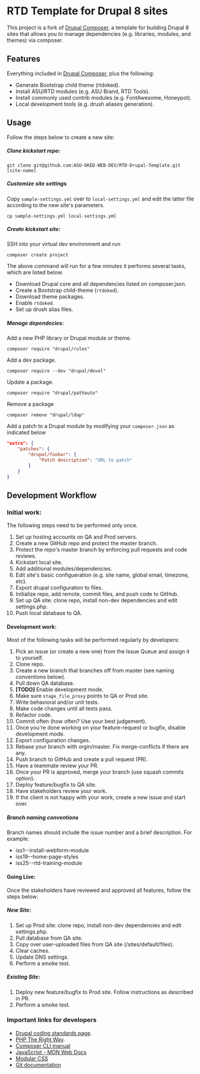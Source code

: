 # RTD Template for Drupal 8 sites
This project is a fork of [Drupal Composer](https://github.com/drupal-composer/drupal-project), a template for building Drupal  8 sites that allows you to manage dependencies (e.g. libraries, modules, and themes) via composer.

## Features
Everything included in [Drupal Composer](https://github.com/drupal-composer/drupal-project), plus the following:
- Generate Bootstrap child theme (rtdoked).
- Install ASU/RTD modules (e.g. ASU Brand, RTD Tools).
- Install commonly used contrib modules (e.g. FontAwesome, Honeypot).
- Local development tools (e.g. drush aliases generation).

## Usage
Follow the steps below to create a new site:

##### Clone kickstart repo:
```
git clone git@github.com:ASU-OKED-WEB-DEV/RTD-Drupal-Template.git [site-name]
```

##### Customize site settings
Copy `sample-settings.yml` over to `local-settings.yml` and edit the latter file according to the new site's parameters.
```
cp sample-settings.yml local-settings.yml
```

##### Create kickstart site:
SSH into your virtual dev environment and run
```
composer create project
```
The above command will run for a few minutes it performs several tasks, which are listed below.
- Download Drupal core and all dependencies listed on composer.json.
- Create a Bootstrap child-theme (`rtdoked`).
- Download theme packages.
- Enable `rtdoked`.
- Set up drush alias files.

##### Manage dependecies:
Add a new PHP library or Drupal module or theme.
```
composer require "drupal/rules"
```

Add a dev package.
```
composer require --dev "drupal/devel"
```

Update a package.
```
composer require "drupal/pathauto"
```

Remove a package
```
composer remove "drupal/ldap"
```

Add a patch to a Drupal module by modifying your `composer.json` as indicated below 

```json
"extra": {
    "patches": {
        "drupal/foobar": {
            "Patch description": "URL to patch"
        }
    }
}
```

## Development Workflow
### Initial work:
The following steps need to be performed only once.
1. Set up hosting accounts on QA and Prod servers.
1. Create a new GitHub repo and protect the master branch.
1. Protect the repo's master branch by enforcing pull requests and code reviews.
1. Kickstart local site.
1. Add additional modules/dependencies.
1. Edit site's basic configueration (e.g. site name, global email, timezone, etc).
1. Export drupal configuration to files.
1. Initialize repo, add remote, commit files, and push code to GitHub. 
1. Set up QA site: clone repo, install non-dev dependencies and edit settings.php.
1. Push local database to QA.

#### Development work:
Most of the following tasks will be performed regularly by developers:
1. Pick an issue (or create a new one) from the Issue Queue and assign it to yourself. 
1. Clone repo.
1. Create a new branch that branches off from master (see naming conventions below).
1. Pull down QA database.
1. **[TODO]** Enable development mode.
1. Make sure `stage_file_proxy` points to QA or Prod site.
1. Write behavioral and/or unit tests.
1. Make code changes until all tests pass.
1. Refactor code.
1. Commit often (how often? Use your best judgement).
1. Once you're done working on your feature-request or bugfix, disable development mode.
1. Export configuration changes. 
1. Rebase your branch with orgin/master. Fix merge-conflicts if there are any.
1. Push branch to GitHub and create a pull request (PR).
1. Have a teammate review your PR.  
1. Once your PR is approved, merge your branch (use squash commits option).
1. Deploy feature/bugfix to QA site.
1. Have stakeholders review your work.
1. If the client is not happy with your work, create a new issue and start over.  

##### Branch naming conventions
Branch names should include the issue number and a brief description. For example:
- iss1--install-webform-module
- iss19--home-page-styles
- iss25--rtd-training-module

#### Going Live:
Once the stakeholders have reviewed and approved all features, follow the steps below:

##### New Site:
1. Set up Prod site: clone repo, install non-dev dependencies and edit settings.php.
1. Pull database from QA site.
1. Copy over user-uploaded files from QA site (/sites/default/files).
1. Clear caches.
1. Update DNS settings.
1. Perform a smoke test.

##### Existing Site:
1. Deploy new feature/bugfix to Prod site. Follow instructions as described in PR.
1. Perform a smoke test.

### Important links for developers
- [Drupal coding standards page](https://www.drupal.org/docs/develop/standards).
- [PHP The Right Way](http://www.phptherightway.com/).
- [Composer CLI manual](https://getcomposer.org/doc/03-cli.md)
- [JavaScript - MDN Web Docs](https://developer.mozilla.org/en-US/docs/Web/JavaScript)
- [Modular CSS](http://thesassway.com/modular-css)
- [Git documentation](https://git-scm.com/book/en/v2)
